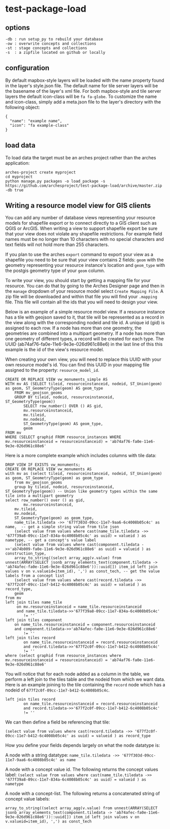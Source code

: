 # test-package-load

## options
```
-db : run setup_py to rebuild your database
-ow : overwrite concepts and collections 
-st : stage concepts and collections
-s  : a zipfile located on github or locally
```
## configuration
By default mapbox-style layers will be loaded with the name property found in the layer's style.json file. The default name for tile server layers will be the basename of the layer's xml file. For both mapbox-style and tile server layers the default icon-class will be `fa fa-globe`. To customize the name and icon-class, simply add a meta.json file to the layer's directory with the following object:

```
{
  "name": "example name",
  "icon": "fa example-class"
}
```

## load data
To load data the target must be an arches project rather than the arches application:

```
arches-project create myproject
cd myproject
python manage.py packages -o load_package -s https://github.com/archesproject/test-package-load/archive/master.zip -db true
```


## Writing a resource model view for GIS clients

You can add any number of database views representing your resource models for shapefile export or to connect directly to a GIS client such as QGIS or ArcGIS. When writing a view to support shapefile export be sure that your view does not violate any shapefile restrictions. For example field names must be no longer than 10 characters with no special characters and text fields will not hold more than 255 characters.

If you plan to use the arches `export` command to export your view as a shapefile you need to be sure that your view contains 2 fields: `geom` with the geometry representing your resource instance's location and `geom_type` with the postgis geometry type of your `geom` column. 

To write your view, you should start by getting a mapping file for your resource. You can do that by going to the Arches Designer page and then in the `manage` dropdown of your resource model select `Create Mapping File`. A zip file will be downloaded and within that file you will find your `.mapping` file. This file will contain all the ids that you will need to design your view.

Below is an example of a simple resource model view. If a resource instance has a tile with geojson saved to it, that tile will be represented as a record in the view along with the corresponding nodeid and tile id. A unique id (gid) is assigned to each row. If a node has more than one geometry, the geometries are combined into a multipart geometry. If a node has more than one geometry of different types, a record will be created for each type. The UUID (ab74af76-fa0e-11e6-9e3e-026d961c88e6) in the last line of this this example is the id of the view's resource model.

When creating your own view, you will need to replace this UUID with your own resource model's id. You can find this UUID in your mapping file assigned to the property: `resource_model_id`.

```
CREATE OR REPLACE VIEW vw_monuments_simple AS
WITH mv AS (SELECT tileid, resourceinstanceid, nodeid, ST_Union(geom) as geom, ST_GeometryType(geom) AS geom_type
	FROM mv_geojson_geoms
	GROUP BY tileid, nodeid, resourceinstanceid, ST_GeometryType(geom))
        SELECT row_number() OVER () AS gid,
        mv.resourceinstanceid,
		mv.tileid,
		mv.nodeid,
		ST_GeometryType(geom) AS geom_type,
		geom
FROM mv
WHERE (SELECT graphid FROM resource_instances WHERE mv.resourceinstanceid = resourceinstanceid) = 'ab74af76-fa0e-11e6-9e3e-026d961c88e6'
```

Here is a more complete example which includes columns with tile data:

```
DROP VIEW IF EXISTS vw_monuments;
CREATE OR REPLACE VIEW vw_monuments AS
with mv as (select tileid, resourceinstanceid, nodeid, ST_Union(geom) as geom, ST_GeometryType(geom) as geom_type
	from mv_geojson_geoms
	group by tileid, nodeid, resourceinstanceid, ST_GeometryType(geom)) -- Union like geometry types within the same tile into a multipart geometry
select row_number() over () as gid,
        mv.resourceinstanceid,
	mv.tileid,
	mv.nodeid,
	ST_GeometryType(geom) as geom_type,
	name_tile.tiledata ->> '677f303d-09cc-11e7-9aa6-6c4008b05c4c' as name,  -- get a simple string value from tile json
	(select value from values where cast(name_tile.tiledata ->> '677f39a8-09cc-11e7-834a-6c4008b05c4c' as uuid) = valueid ) as nametype, -- get a concept's value label
	(select value from values where cast(component.tiledata ->>'ab74b009-fa0e-11e6-9e3e-026d961c88e6' as uuid) = valueid ) as construction_type,
	array_to_string((select array_agg(v.value) from unnest(ARRAY(SELECT jsonb_array_elements_text(component.tiledata -> 'ab74afec-fa0e-11e6-9e3e-026d961c88e6'))::uuid[]) item_id left join values v on v.valueid=item_id), ',') as const_tech, -- get the value labels from a concept list
	(select value from values where cast(record.tiledata ->> '677f2c0f-09cc-11e7-b412-6c4008b05c4c' as uuid) = valueid ) as record_type,
	geom
from mv
left join tiles name_tile
	 on mv.resourceinstanceid = name_tile.resourceinstanceid
	 and name_tile.tiledata->>'677f39a8-09cc-11e7-834a-6c4008b05c4c'
		!= ''
left join tiles component
	on name_tile.resourceinstanceid = component.resourceinstanceid
	and component.tiledata->>'ab74afec-fa0e-11e6-9e3e-026d961c88e6'
		!= ''
left join tiles record
        on name_tile.resourceinstanceid = record.resourceinstanceid
        and record.tiledata->>'677f2c0f-09cc-11e7-b412-6c4008b05c4c'
		!= ''
where (select graphid from resource_instances where mv.resourceinstanceid = resourceinstanceid) = 'ab74af76-fa0e-11e6-9e3e-026d961c88e6'

```

You will notice that for each node added as a column in the table, we perform a left join to the tiles table and the nodeid from which we want data. Here is an example joining to the tile containing the `record` node which has a nodeid of `677f2c0f-09cc-11e7-b412-6c4008b05c4c`.

```
left join tiles record
        on name_tile.resourceinstanceid = record.resourceinstanceid
        and record.tiledata->>'677f2c0f-09cc-11e7-b412-6c4008b05c4c'
		!= ''
```

We can then define a field be referencing that tile:

```
(select value from values where cast(record.tiledata ->> '677f2c0f-09cc-11e7-b412-6c4008b05c4c' as uuid) = valueid ) as record_type
```

How you define your fields depends largely on what the node datatype is:

A node with a string datatype:
```name_tile.tiledata ->> '677f303d-09cc-11e7-9aa6-6c4008b05c4c' as name```

A node with a concept value id. The following returns the concept values label:
```(select value from values where cast(name_tile.tiledata ->> '677f39a8-09cc-11e7-834a-6c4008b05c4c' as uuid) = valueid ) as nametype```

A node with a concept-list. The following returns a concatenated string of concept value labels:
```
array_to_string((select array_agg(v.value) from unnest(ARRAY(SELECT jsonb_array_elements_text(component.tiledata -> 'ab74afec-fa0e-11e6-9e3e-026d961c88e6'))::uuid[]) item_id left join values v on v.valueid=item_id), ',') as const_tech
```
